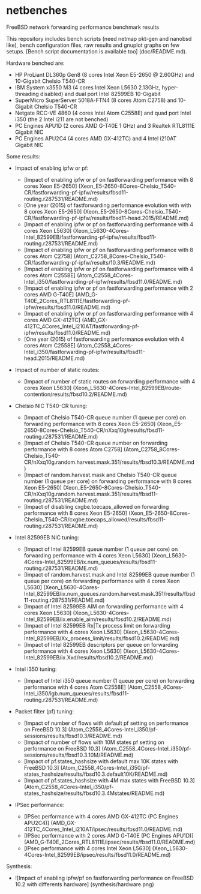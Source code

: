 # netbenches
FreeBSD network forwarding performance benchmark results

This repository includes bench scripts (need netmap pkt-gen and nanobsd like), bench configuration files, raw results and gnuplot graphs on few setups.
[Bench script documentation is available too] (doc/README.md).

Hardware benched are:
 - HP ProLiant DL360p Gen8 (8 cores Intel Xeon E5-2650 @ 2.60GHz) and 10-Gigabit Chelsio T540-CR
 - IBM System x3550 M3 (4 cores Intel Xeon L5630 2.13GHz, hyper-threading disabled) and dual port Intel 82599EB 10-Gigabit
 - SuperMicro SuperServer 5018A-FTN4 (8 cores Atom C2758) and 10-Gigabit Chelsio T540-CR
 - Netgate RCC-VE 4860 (4 cores Intel Atom C2558E) and quad port Intel i350 (the 2 Intel i211 are not benched)
 - PC Engines APU1D (2 cores AMD G-T40E 1 GHz) and 3 Realtek RTL8111E Gigabit NIC
 - PC Engines APU2C4 (4 cores AMD GX-412TC) and 4 Intel i210AT Gigabit NIC

Some results:
 - Impact of enabling ipfw or pf:
    - [Impact of enabling ipfw or pf on fastforwarding performance with 8 cores Xeon E5-2650] (Xeon_E5-2650-8Cores-Chelsio_T540-CR/fastforwarding-pf-ipfw/results/fbsd11-routing.r287531/README.md)
	- [One year (2015) of fastforwarding performance evolution with with 8 cores Xeon E5-2650] (Xeon_E5-2650-8Cores-Chelsio_T540-CR/fastforwarding-pf-ipfw/results/fbsd11-head.2015/README.md)
    - [Impact of enabling ipfw or pf on fastforwarding performance with 4 cores Xeon L5630] (Xeon_L5630-4Cores-Intel_82599EB/fastforwarding-pf-ipfw/results/fbsd11-routing.r287531/README.md)
    - [Impact of enabling ipfw or pf on fastforwarding performance with 8 cores Atom C2758] (Atom_C2758_8Cores-Chelsio_T540-CR/fastforwarding-pf-ipfw/results/10.3/README.md)
    - [Impact of enabling ipfw or pf on fastforwarding performance with 4 cores Atom C2558E] (Atom_C2558_4Cores-Intel_i350/fastforwarding-pf-ipfw/results/fbsd11.0/README.md)
    - [Impact of enabling ipfw or pf on fastforwarding performance with 2 cores AMD G-T40E] (AMD_G-T40E_2Cores_RTL8111E/fastforwarding-pf-ipfw/results/fbsd11.0/README.md)
    - [Impact of enabling ipfw or pf on fastforwarding performance with 4 cores AMD GX-412TC] (AMD_GX-412TC_4Cores_Intel_i210AT/fastforwarding-pf-ipfw/results/fbsd11.0/README.md)
    - [One year (2015) of fastforwarding performance evolution with 4 cores Atom C2558E] (Atom_C2558_4Cores-Intel_i350/fastforwarding-pf-ipfw/results/fbsd11-head.2015/README.md)

 - Impact of number of static routes:
    - [Impact of number of static routes on forwarding performance with 4 cores Xeon L5630] (Xeon_L5630-4Cores-Intel_82599EB/route-contention/results/fbsd10.2/README.md)
 - Chelsio NIC T540-CR tuning:
    - [Impact of Chelsio T540-CR queue number (1 queue per core) on forwarding performance with 8 cores Xeon E5-2650] (Xeon_E5-2650-8Cores-Chelsio_T540-CR/nXxq10g/results/fbsd11-routing.r287531/README.md)
    - [Impact of Chelsio T540-CR queue number on forwarding performance with 8 cores Atom C2758] (Atom_C2758_8Cores-Chelsio_T540-CR/nXxq10g.random.harvest.mask.351/results/fbsd10.3/README.md)
    - [Impact of random.harvest.mask and Chelsio T540-CR queue number (1 queue per core) on forwarding performance with 8 cores Xeon E5-2650] (Xeon_E5-2650-8Cores-Chelsio_T540-CR/nXxq10g.random.harvest.mask.351/results/fbsd11-routing.r287531/README.md)
    - [Impact of disabling cxgbe.toecaps_allowed on forwarding performance with 8 cores Xeon E5-2650] (Xeon_E5-2650-8Cores-Chelsio_T540-CR/cxgbe.toecaps_allowed/results/fbsd11-routing.r287531/README.md)
 - Intel 82599EB NIC tuning:
    - [Impact of Intel 82599EB queue number (1 queue per core) on forwarding performance with 4 cores Xeon L5630] (Xeon_L5630-4Cores-Intel_82599EB/ix.num_queues/results/fbsd11-routing.r287531/README.md)	
    - [Impact of random.harvest.mask and Intel 82599EB queue number (1 queue per core) on forwarding performance with 4 cores Xeon L5630] (Xeon_L5630-4Cores-Intel_82599EB/ix.num_queues.random.harvest.mask.351/results/fbsd11-routing.r287531/README.md)
	- [Impact of Intel 82599EB AIM on forwarding performance with 4 cores Xeon L5630] (Xeon_L5630-4Cores-Intel_82599EB/ix.enable_aim/results/fbsd10.2/README.md)
    - [Impact of Intel 82599EB Rx|Tx process limit on forwarding performance with 4 cores Xeon L5630] (Xeon_L5630-4Cores-Intel_82599EB/Xx_process_limit/results/fbsd10.2/README.md)
    - [Impact of Intel 82599EB descriptors per queue on forwarding performance with 4 cores Xeon L5630] (Xeon_L5630-4Cores-Intel_82599EB/ix.Xxd/results/fbsd10.2/README.md)
 - Intel i350 tuning:
    - [Impact of Intel i350 queue number (1 queue per core) on forwarding performance with 4 cores Atom C2558E] (Atom_C2558_4Cores-Intel_i350/igb.num_queues/results/fbsd11-routing.r287531/README.md)
 - Packet filter (pf) tuning:
    - [Impact of number of flows with default pf setting on performance on FreeBSD 10.3] (Atom_C2558_4Cores-Intel_i350/pf-sessions/results/fbsd10.3/README.md)
    - [Impact of number of flows with 10M states pf setting on performance on FreeBSD 10.3] (Atom_C2558_4Cores-Intel_i350/pf-sessions/results/fbsd10.3.10M/README.md)
    - [Impact of pf.states_hashsize with default max 10K states with FreeBSD 10.3] (Atom_C2558_4Cores-Intel_i350/pf-states_hashsize/results/fbsd10.3.default10K/README.md)
    - [Impact of pf.states_hashsize with 4M max states with FreeBSD 10.3] (Atom_C2558_4Cores-Intel_i350/pf-states_hashsize/results/fbsd10.3.4Mstates/README.md)

 - IPSec performance:
    - [IPSec performance with 4 cores AMD GX-412TC (PC Engines APU2C4)] (AMD_GX-412TC_4Cores_Intel_i210AT/ipsec/results/fbsd11.0/README.md)
    - [IPSec performance with 2 cores AMD G-T40E (PC Engines APU1D)] (AMD_G-T40E_2Cores_RTL8111E/ipsec/results/fbsd11.0/README.md)
    - [IPsec performance with 4 cores Intel Xeon L5630] (Xeon_L5630-4Cores-Intel_82599EB/ipsec/results/fbsd11.0/README.md)

Synthesis:
  - ![Impact of enabling ipfw/pf on fastforwarding performance on FreeBSD 10.2 with differents hardware] (synthesis/hardware.png)

